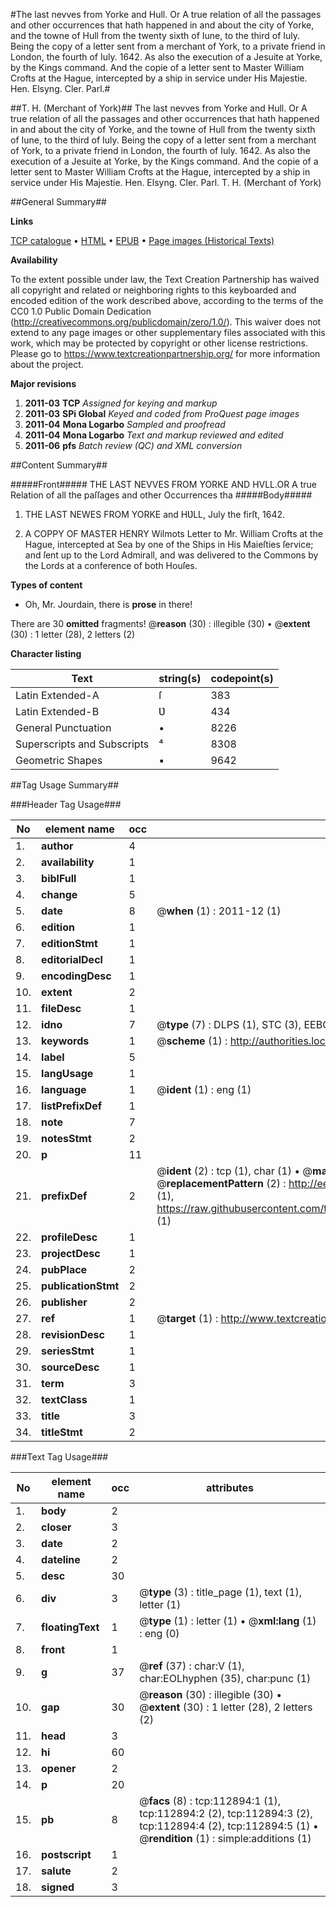 #The last nevves from Yorke and Hull. Or A true relation of all the passages and other occurrences that hath happened in and about the city of Yorke, and the towne of Hull from the twenty sixth of Iune, to the third of Iuly. Being the copy of a letter sent from a merchant of York, to a private friend in London, the fourth of Iuly. 1642. As also the execution of a Jesuite at Yorke, by the Kings command. And the copie of a letter sent to Master William Crofts at the Hague, intercepted by a ship in service under His Majestie. Hen. Elsyng. Cler. Parl.#

##T. H. (Merchant of York)##
The last nevves from Yorke and Hull. Or A true relation of all the passages and other occurrences that hath happened in and about the city of Yorke, and the towne of Hull from the twenty sixth of Iune, to the third of Iuly. Being the copy of a letter sent from a merchant of York, to a private friend in London, the fourth of Iuly. 1642. As also the execution of a Jesuite at Yorke, by the Kings command. And the copie of a letter sent to Master William Crofts at the Hague, intercepted by a ship in service under His Majestie. Hen. Elsyng. Cler. Parl.
T. H. (Merchant of York)

##General Summary##

**Links**

[TCP catalogue](http://www.ota.ox.ac.uk/tcp/)  • 
[HTML](http://tei.it.ox.ac.uk/tcp/Texts-HTML/free/A86/A86178.html)  • 
[EPUB](http://tei.it.ox.ac.uk/tcp/Texts-EPUB/free/A86/A86178.epub) • 
[Page images (Historical Texts)](https://historicaltexts.jisc.ac.uk/eebo-99860769e)

**Availability**

To the extent possible under law, the Text Creation Partnership has waived all copyright and related or neighboring rights to this keyboarded and encoded edition of the work described above, according to the terms of the CC0 1.0 Public Domain Dedication (http://creativecommons.org/publicdomain/zero/1.0/). This waiver does not extend to any page images or other supplementary files associated with this work, which may be protected by copyright or other license restrictions. Please go to https://www.textcreationpartnership.org/ for more information about the project.

**Major revisions**

1. __2011-03__ __TCP__ *Assigned for keying and markup*
1. __2011-03__ __SPi Global__ *Keyed and coded from ProQuest page images*
1. __2011-04__ __Mona Logarbo__ *Sampled and proofread*
1. __2011-04__ __Mona Logarbo__ *Text and markup reviewed and edited*
1. __2011-06__ __pfs__ *Batch review (QC) and XML conversion*

##Content Summary##

#####Front#####
THE LAST NEVVES FROM YORKE AND HVLL.OR A true Relation of all the paſſages and other Occurrences tha
#####Body#####

1. THE LAST NEWES FROM YORKE and HƲLL, July the firſt, 1642.

1. A COPPY OF MASTER HENRY Wilmots Letter to Mr. William Crofts at the Hague, intercepted at Sea by one of the Ships in His Maieſties ſervice; and ſent up to the Lord Admirall, and was delivered to the Commons by the Lords at a conference of both Houſes.

**Types of content**

  * Oh, Mr. Jourdain, there is **prose** in there!

There are 30 **omitted** fragments! 
 @__reason__ (30) : illegible (30)  •  @__extent__ (30) : 1 letter (28), 2 letters (2)

**Character listing**


|Text|string(s)|codepoint(s)|
|---|---|---|
|Latin Extended-A|ſ|383|
|Latin Extended-B|Ʋ|434|
|General Punctuation|•|8226|
|Superscripts             and Subscripts|⁴|8308|
|Geometric Shapes|▪|9642|

##Tag Usage Summary##

###Header Tag Usage###

|No|element name|occ|attributes|
|---|---|---|---|
|1.|__author__|4||
|2.|__availability__|1||
|3.|__biblFull__|1||
|4.|__change__|5||
|5.|__date__|8| @__when__ (1) : 2011-12 (1)|
|6.|__edition__|1||
|7.|__editionStmt__|1||
|8.|__editorialDecl__|1||
|9.|__encodingDesc__|1||
|10.|__extent__|2||
|11.|__fileDesc__|1||
|12.|__idno__|7| @__type__ (7) : DLPS (1), STC (3), EEBO-CITATION (1), PROQUEST (1), VID (1)|
|13.|__keywords__|1| @__scheme__ (1) : http://authorities.loc.gov/ (1)|
|14.|__label__|5||
|15.|__langUsage__|1||
|16.|__language__|1| @__ident__ (1) : eng (1)|
|17.|__listPrefixDef__|1||
|18.|__note__|7||
|19.|__notesStmt__|2||
|20.|__p__|11||
|21.|__prefixDef__|2| @__ident__ (2) : tcp (1), char (1)  •  @__matchPattern__ (2) : ([0-9\-]+):([0-9IVX]+) (1), (.+) (1)  •  @__replacementPattern__ (2) : http://eebo.chadwyck.com/downloadtiff?vid=$1&page=$2 (1), https://raw.githubusercontent.com/textcreationpartnership/Texts/master/tcpchars.xml#$1 (1)|
|22.|__profileDesc__|1||
|23.|__projectDesc__|1||
|24.|__pubPlace__|2||
|25.|__publicationStmt__|2||
|26.|__publisher__|2||
|27.|__ref__|1| @__target__ (1) : http://www.textcreationpartnership.org/docs/. (1)|
|28.|__revisionDesc__|1||
|29.|__seriesStmt__|1||
|30.|__sourceDesc__|1||
|31.|__term__|3||
|32.|__textClass__|1||
|33.|__title__|3||
|34.|__titleStmt__|2||


###Text Tag Usage###

|No|element name|occ|attributes|
|---|---|---|---|
|1.|__body__|2||
|2.|__closer__|3||
|3.|__date__|2||
|4.|__dateline__|2||
|5.|__desc__|30||
|6.|__div__|3| @__type__ (3) : title_page (1), text (1), letter (1)|
|7.|__floatingText__|1| @__type__ (1) : letter (1)  •  @__xml:lang__ (1) : eng (0)|
|8.|__front__|1||
|9.|__g__|37| @__ref__ (37) : char:V (1), char:EOLhyphen (35), char:punc (1)|
|10.|__gap__|30| @__reason__ (30) : illegible (30)  •  @__extent__ (30) : 1 letter (28), 2 letters (2)|
|11.|__head__|3||
|12.|__hi__|60||
|13.|__opener__|2||
|14.|__p__|20||
|15.|__pb__|8| @__facs__ (8) : tcp:112894:1 (1), tcp:112894:2 (2), tcp:112894:3 (2), tcp:112894:4 (2), tcp:112894:5 (1)  •  @__rendition__ (1) : simple:additions (1)|
|16.|__postscript__|1||
|17.|__salute__|2||
|18.|__signed__|3||
